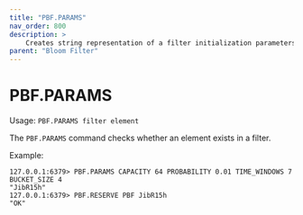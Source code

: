 ```yaml
---
title: "PBF.PARAMS"
nav_order: 800
description: >
    Creates string representation of a filter initialization parameters.
parent: "Bloom Filter"
---
```


# PBF.PARAMS

Usage: `PBF.PARAMS filter element`

The `PBF.PARAMS` command checks whether an element exists in a filter.

Example:
```
127.0.0.1:6379> PBF.PARAMS CAPACITY 64 PROBABILITY 0.01 TIME_WINDOWS 7 BUCKET_SIZE 4
"JibR15h"
127.0.0.1:6379> PBF.RESERVE PBF JibR15h
"OK"
```